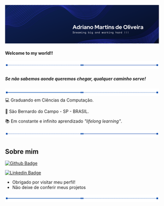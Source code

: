<img src="/images/banner.png">

#### Welcome to my world!!

<img src="/images/divider.png">

##### *Se não sabemos aonde queremos chegar, qualquer caminho serve!*

<img src="/images/divider2.png">:computer: Graduando em Ciências da Computação.

:house_with_garden: São Bernardo do Campo - SP - BRASIL.

:books: Em constante e infinito aprendizado *"lifelong learning"*.

<img src="/images/divider.png">

## Sobre mim

[![Github Badge](https://img.shields.io/badge/-Github-000?style=flat-square&logo=Github&logoColor=white&link=LINK_GIT)](https://github.com/0603Adriano)

[![Linkedin Badge](https://img.shields.io/badge/-LinkedIn-blue?style=flat-square&logo=Linkedin&logoColor=white&link=LINK_LINKEDIN)]( https://www.linkedin.com/in/adriano-martins-de-oliveira-3ab2b4181/)



- Obrigado por visitar meu perfil!
- Não deixe de conferir meus projetos

<img src="/images/divider2.png">
